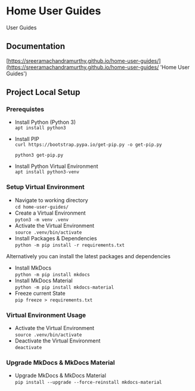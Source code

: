 # Home User Guides

User Guides

## Documentation

[https://sreeramachandramurthy.github.io/home-user-guides/](https://sreeramachandramurthy.github.io/home-user-guides/ 'Home User Guides')

## Project Local Setup

### Prerequistes

* Install Python (Python 3)  
  `apt install python3`
* Install PIP  
  `curl https://bootstrap.pypa.io/get-pip.py -o get-pip.py`

  `python3 get-pip.py`
* Install Python Virtual Environment  
  `apt install python3-venv`

### Setup Virtual Environment

* Navigate to working directory  
  `cd home-user-guides/`
* Create a Virtual Environment  
  `pyton3 -m venv .venv`
* Activate the Virtual Environment  
  `source .venv/bin/activate`
* Install Packages & Dependencies  
  `python -m pip install -r requirements.txt`

Alternatively you can install the latest packages and dependencies

* Install MkDocs  
  `python -m pip install mkdocs`
* Install MkDocs Material  
  `python -m pip install mkdocs-material`
* Freeze current State  
  `pip freeze > requirements.txt`

### Virtual Environment Usage

* Activate the Virtual Environment  
  `source .venv/bin/activate`
* Deactivate the Virtual Environment  
  `deactivate`

### Upgrade MkDocs & MkDocs Material

* Upgrade MkDocs & MkDocs Material  
  `pip install --upgrade --force-reinstall mkdocs-material`
